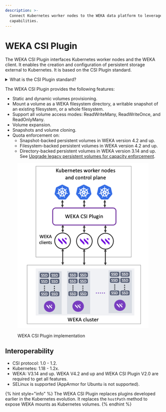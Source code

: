 ```yaml
---
description: >-
  Connect Kubernetes worker nodes to the WEKA data platform to leverage its
  capabilities.
---
```


# WEKA CSI Plugin

The WEKA CSI Plugin interfaces Kubernetes worker nodes and the WEKA client. It enables the creation and configuration of persistent storage external to Kubernetes. It is based on the CSI Plugin standard.

<details>

<summary>What is the CSI Plugin standard?</summary>

The CSI (Container Storage Interface) Plugin is a standardized interface that enables container orchestration platforms, such as Kubernetes, to interact with different storage systems in a vendor-agnostic manner. CSI was introduced to address the challenges of integrating and managing storage in containerized environments.

For more details, see the [CSI standard specifications](https://github.com/container-storage-interface/spec/blob/master/spec.md).

</details>

The WEKA CSI Plugin provides the following features:

* Static and dynamic volumes provisioning.
* Mount a volume as a WEKA filesystem directory, a writable snapshot of an existing filesystem, or a whole filesystem.
* Support all volume access modes: ReadWriteMany, ReadWriteOnce, and ReadOnlyMany.
* Volume expansion.
* Snapshots and volume cloning.
* Quota enforcement on:
  * Snapshot-backed persistent volumes in WEKA version 4.2 and up.
  * Filesystem-backed persistent volumes in WEKA version 4.2 and up.
  * Directory-backed persistent volumes in WEKA version 3.14 and up. See [Upgrade legacy persistent volumes for capacity enforcement](upgrade-legacy-persistent-volumes-for-capacity-enforcement.md).

<figure><img src="../../.gitbook/assets/CSI_plugin_implementation.png" alt="" width="563"><figcaption><p>WEKA CSI Plugin implementation</p></figcaption></figure>

## Interoperability

* CSI protocol: 1.0 - 1.2.
* Kubernetes: 1.18 - 1.2x.
* WEKA: V3.14 and up. WEKA V4.2 and up and WEKA CSI Plugin V2.0 are required to get all features.
* SELinux is supported (AppArmor for Ubuntu is not supported).

{% hint style="info" %}
The WEKA CSI Plugin replaces plugins developed earlier in the Kubernetes evolution. It replaces the `hostPath` method to expose WEKA mounts as Kubernetes volumes.
{% endhint %}
